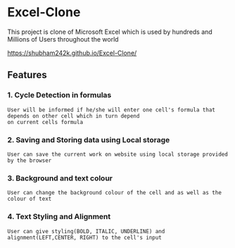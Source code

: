 # Excel-Clone
This project is clone of Microsoft Excel which is used by hundreds and Millions of Users throughout the world

https://shubham242k.github.io/Excel-Clone/

## Features
  ### 1. Cycle Detection in formulas
    User will be informed if he/she will enter one cell's formula that depends on other cell which in turn depend 
    on current cells formula
  ### 2. Saving and Storing data using Local storage
    User can save the current work on website using local storage provided by the browser
  ### 3. Background and text colour
    User can change the background colour of the cell and as well as the colour of text
  ### 4. Text Styling and Alignment
    User can give styling(BOLD, ITALIC, UNDERLINE) and alignment(LEFT,CENTER, RIGHT) to the cell's input
  
